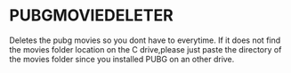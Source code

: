 # PUBGMOVIEDELETER
Deletes the pubg movies so you dont have to everytime.
If it does not find the movies folder location on the  C drive,please just paste the directory of the movies folder since you installed PUBG on an other drive.
